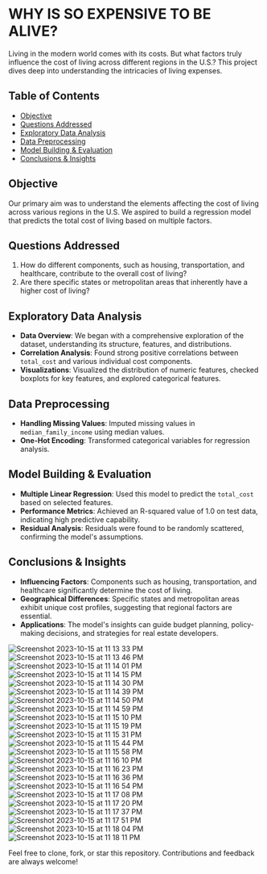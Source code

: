# WHY IS SO EXPENSIVE TO BE ALIVE?

Living in the modern world comes with its costs. But what factors truly influence the cost of living across different regions in the U.S.? This project dives deep into understanding the intricacies of living expenses.

## Table of Contents
- [Objective](#objective)
- [Questions Addressed](#questions-addressed)
- [Exploratory Data Analysis](#exploratory-data-analysis)
- [Data Preprocessing](#data-preprocessing)
- [Model Building & Evaluation](#model-building--evaluation)
- [Conclusions & Insights](#conclusions--insights)

## Objective
Our primary aim was to understand the elements affecting the cost of living across various regions in the U.S. We aspired to build a regression model that predicts the total cost of living based on multiple factors.

## Questions Addressed
1. How do different components, such as housing, transportation, and healthcare, contribute to the overall cost of living?
2. Are there specific states or metropolitan areas that inherently have a higher cost of living?

## Exploratory Data Analysis
- **Data Overview**: We began with a comprehensive exploration of the dataset, understanding its structure, features, and distributions.
- **Correlation Analysis**: Found strong positive correlations between `total_cost` and various individual cost components.
- **Visualizations**: Visualized the distribution of numeric features, checked boxplots for key features, and explored categorical features.

## Data Preprocessing
- **Handling Missing Values**: Imputed missing values in `median_family_income` using median values.
- **One-Hot Encoding**: Transformed categorical variables for regression analysis.

## Model Building & Evaluation
- **Multiple Linear Regression**: Used this model to predict the `total_cost` based on selected features.
- **Performance Metrics**: Achieved an R-squared value of 1.0 on test data, indicating high predictive capability.
- **Residual Analysis**: Residuals were found to be randomly scattered, confirming the model's assumptions.

## Conclusions & Insights
- **Influencing Factors**: Components such as housing, transportation, and healthcare significantly determine the cost of living.
- **Geographical Differences**: Specific states and metropolitan areas exhibit unique cost profiles, suggesting that regional factors are essential.
- **Applications**: The model's insights can guide budget planning, policy-making decisions, and strategies for real estate developers.


![Screenshot 2023-10-15 at 11 13 33 PM](https://github.com/axhoang/living_costs_regression_project/assets/117322132/afde2eac-ab07-4d26-a46d-02ee8c03712b)
![Screenshot 2023-10-15 at 11 13 46 PM](https://github.com/axhoang/living_costs_regression_project/assets/117322132/04172d02-1ccc-4f96-bd1d-d301be52dfb2)
![Screenshot 2023-10-15 at 11 14 01 PM](https://github.com/axhoang/living_costs_regression_project/assets/117322132/e9e2a438-c5dd-498d-9e46-cff5d9fcebe2)
![Screenshot 2023-10-15 at 11 14 15 PM](https://github.com/axhoang/living_costs_regression_project/assets/117322132/9b363335-6ced-4537-a4da-1a514d187425)
![Screenshot 2023-10-15 at 11 14 30 PM](https://github.com/axhoang/living_costs_regression_project/assets/117322132/f3e4f104-d1bf-477a-abce-5166898fba1b)
![Screenshot 2023-10-15 at 11 14 39 PM](https://github.com/axhoang/living_costs_regression_project/assets/117322132/74668145-95ae-455a-bd2f-4586bdc5037c)
![Screenshot 2023-10-15 at 11 14 50 PM](https://github.com/axhoang/living_costs_regression_project/assets/117322132/cf1cf25e-f4ed-4f2b-916d-59b734fc6ad5)
![Screenshot 2023-10-15 at 11 14 59 PM](https://github.com/axhoang/living_costs_regression_project/assets/117322132/d71ad4f3-9cc8-43da-81d3-ec1228b9f8f5)
![Screenshot 2023-10-15 at 11 15 10 PM](https://github.com/axhoang/living_costs_regression_project/assets/117322132/536b2496-e48d-4688-9598-de004f789957)
![Screenshot 2023-10-15 at 11 15 19 PM](https://github.com/axhoang/living_costs_regression_project/assets/117322132/3d31bc48-4092-4469-81a0-33e9c524f3af)
![Screenshot 2023-10-15 at 11 15 31 PM](https://github.com/axhoang/living_costs_regression_project/assets/117322132/56e1e065-8a97-4215-9ab6-72e2eea5546d)
![Screenshot 2023-10-15 at 11 15 44 PM](https://github.com/axhoang/living_costs_regression_project/assets/117322132/0af98ec2-3668-49cb-8f3c-da52b1b2774f)
![Screenshot 2023-10-15 at 11 15 58 PM](https://github.com/axhoang/living_costs_regression_project/assets/117322132/983618cd-0018-472d-973f-3da64c26c6a8)
![Screenshot 2023-10-15 at 11 16 10 PM](https://github.com/axhoang/living_costs_regression_project/assets/117322132/f49a6e83-58c8-478a-b793-259014fad726)
![Screenshot 2023-10-15 at 11 16 23 PM](https://github.com/axhoang/living_costs_regression_project/assets/117322132/de4874bc-5053-46d0-a39f-2379fcdedb5d)
![Screenshot 2023-10-15 at 11 16 36 PM](https://github.com/axhoang/living_costs_regression_project/assets/117322132/6e3cfb8c-893c-4759-bc33-693f7f2d3588)
![Screenshot 2023-10-15 at 11 16 54 PM](https://github.com/axhoang/living_costs_regression_project/assets/117322132/18b39f9a-916e-466c-8496-35ae3e7333af)
![Screenshot 2023-10-15 at 11 17 08 PM](https://github.com/axhoang/living_costs_regression_project/assets/117322132/3cdd02ce-2034-4160-b171-01d4e4219b06)
![Screenshot 2023-10-15 at 11 17 20 PM](https://github.com/axhoang/living_costs_regression_project/assets/117322132/7c3c3f4a-4039-415a-8542-10ae6c34b0ec)
![Screenshot 2023-10-15 at 11 17 37 PM](https://github.com/axhoang/living_costs_regression_project/assets/117322132/5c9c029f-6cce-4483-b79d-f0f0181056f2)
![Screenshot 2023-10-15 at 11 17 51 PM](https://github.com/axhoang/living_costs_regression_project/assets/117322132/129191ef-5891-4274-b38a-79370403601f)
![Screenshot 2023-10-15 at 11 18 04 PM](https://github.com/axhoang/living_costs_regression_project/assets/117322132/39c710ea-3631-4ea4-ac15-87e9f02692c0)
![Screenshot 2023-10-15 at 11 18 11 PM](https://github.com/axhoang/living_costs_regression_project/assets/117322132/c0e185d4-67a4-4d82-9eb6-5c92a9f8bbcc)



Feel free to clone, fork, or star this repository. Contributions and feedback are always welcome!
